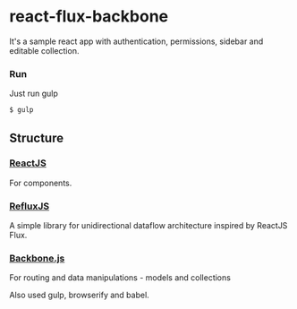 # react-flux-backbone
It's a sample react app with authentication, permissions, sidebar and editable collection.

### Run

Just run gulp
```sh
$ gulp
```

## Structure

### [ReactJS](https://github.com/facebook/react)
For components.

### [RefluxJS](https://github.com/spoike/refluxjs)
A simple library for unidirectional dataflow architecture inspired by ReactJS Flux.

### [Backbone.js](https://github.com/jashkenas/backbone)
For routing and data manipulations - models and collections


Also used gulp, browserify and babel.
